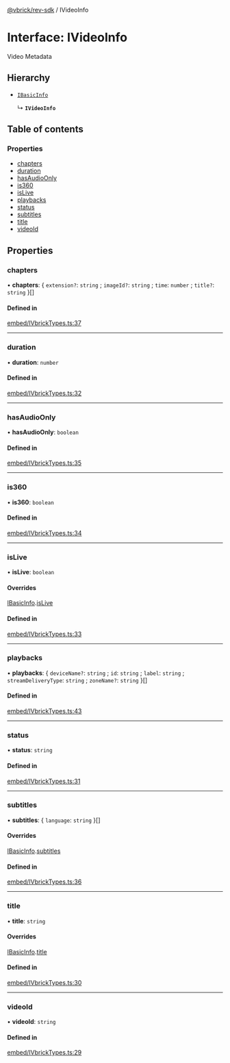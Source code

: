 [@vbrick/rev-sdk](../README.md) / IVideoInfo

# Interface: IVideoInfo

Video Metadata

## Hierarchy

- [`IBasicInfo`](IBasicInfo.md)

  ↳ **`IVideoInfo`**

## Table of contents

### Properties

- [chapters](IVideoInfo.md#chapters)
- [duration](IVideoInfo.md#duration)
- [hasAudioOnly](IVideoInfo.md#hasaudioonly)
- [is360](IVideoInfo.md#is360)
- [isLive](IVideoInfo.md#islive)
- [playbacks](IVideoInfo.md#playbacks)
- [status](IVideoInfo.md#status)
- [subtitles](IVideoInfo.md#subtitles)
- [title](IVideoInfo.md#title)
- [videoId](IVideoInfo.md#videoid)

## Properties

### chapters

• **chapters**: { `extension?`: `string` ; `imageId?`: `string` ; `time`: `number` ; `title?`: `string`  }[]

#### Defined in

[embed/IVbrickTypes.ts:37](https://github.com/vbrick/rev-sdk-js/blob/main/src/embed/IVbrickTypes.ts#L37)

___

### duration

• **duration**: `number`

#### Defined in

[embed/IVbrickTypes.ts:32](https://github.com/vbrick/rev-sdk-js/blob/main/src/embed/IVbrickTypes.ts#L32)

___

### hasAudioOnly

• **hasAudioOnly**: `boolean`

#### Defined in

[embed/IVbrickTypes.ts:35](https://github.com/vbrick/rev-sdk-js/blob/main/src/embed/IVbrickTypes.ts#L35)

___

### is360

• **is360**: `boolean`

#### Defined in

[embed/IVbrickTypes.ts:34](https://github.com/vbrick/rev-sdk-js/blob/main/src/embed/IVbrickTypes.ts#L34)

___

### isLive

• **isLive**: `boolean`

#### Overrides

[IBasicInfo](IBasicInfo.md).[isLive](IBasicInfo.md#islive)

#### Defined in

[embed/IVbrickTypes.ts:33](https://github.com/vbrick/rev-sdk-js/blob/main/src/embed/IVbrickTypes.ts#L33)

___

### playbacks

• **playbacks**: { `deviceName?`: `string` ; `id`: `string` ; `label`: `string` ; `streamDeliveryType`: `string` ; `zoneName?`: `string`  }[]

#### Defined in

[embed/IVbrickTypes.ts:43](https://github.com/vbrick/rev-sdk-js/blob/main/src/embed/IVbrickTypes.ts#L43)

___

### status

• **status**: `string`

#### Defined in

[embed/IVbrickTypes.ts:31](https://github.com/vbrick/rev-sdk-js/blob/main/src/embed/IVbrickTypes.ts#L31)

___

### subtitles

• **subtitles**: { `language`: `string`  }[]

#### Overrides

[IBasicInfo](IBasicInfo.md).[subtitles](IBasicInfo.md#subtitles)

#### Defined in

[embed/IVbrickTypes.ts:36](https://github.com/vbrick/rev-sdk-js/blob/main/src/embed/IVbrickTypes.ts#L36)

___

### title

• **title**: `string`

#### Overrides

[IBasicInfo](IBasicInfo.md).[title](IBasicInfo.md#title)

#### Defined in

[embed/IVbrickTypes.ts:30](https://github.com/vbrick/rev-sdk-js/blob/main/src/embed/IVbrickTypes.ts#L30)

___

### videoId

• **videoId**: `string`

#### Defined in

[embed/IVbrickTypes.ts:29](https://github.com/vbrick/rev-sdk-js/blob/main/src/embed/IVbrickTypes.ts#L29)
